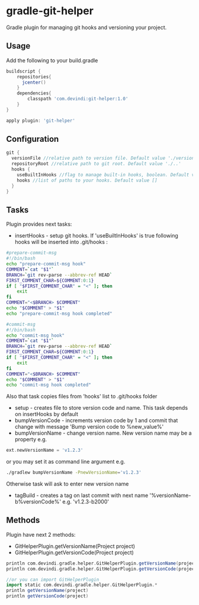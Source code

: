 # gradle-git-helper

Gradle plugin for managing git hooks and versioning your project.

## Usage

Add the following to your build.gradle

```groovy
buildscript {
	repositories{
	  jcenter()
	}
	dependencies{
		classpath 'com.devindi:git-helper:1.0'
	}
}

apply plugin: 'git-helper'
```

## Configuration

```groovy
git {
  versionFile //relative path to version file. Default value './version.properties'
  repositoryRoot //relative path to git root. Default value './..'
  hooks {
    useBuiltInHooks //flag to manage built-in hooks, boolean. Default value true
    hooks //list of paths to your hooks. Default value []
  }
}
```

## Tasks

Plugin provides next tasks:
* insertHooks - setup git hooks. If 'useBuiltInHooks' is true following hooks will be inserted into .git/hooks :  
```BASH
#prepare-commit-msg
#!/bin/bash
echo "prepare-commit-msg hook"
COMMENT=`cat "$1"`
BRANCH=`git rev-parse --abbrev-ref HEAD`
FIRST_COMMENT_CHAR=${COMMENT:0:1}
if [ "$FIRST_COMMENT_CHAR" = "<" ]; then
	exit
fi
COMMENT="<$BRANCH> $COMMENT"
echo "$COMMENT" > "$1"
echo "prepare-commit-msg hook completed"
```
```BASH
#commit-msg
#!/bin/bash
echo "commit-msg hook"
COMMENT=`cat "$1"`
BRANCH=`git rev-parse --abbrev-ref HEAD`
FIRST_COMMENT_CHAR=${COMMENT:0:1}
if [ "$FIRST_COMMENT_CHAR" = "<" ]; then
	exit
fi
COMMENT="<$BRANCH> $COMMENT"
echo "$COMMENT" > "$1"
echo "commit-msg hook completed"
```
Also that task copies files from 'hooks' list to .git/hooks folder

* setup - creates file to store version code and name. This task depends on insertHooks by default
* bumpVersionCode - increments version code by 1 and commit that change with message 'Bump version code to %new_value%'
* bumpVersionName - change version name. New version name may be a property e.g. 
```groovy
ext.newVersionName = 'v1.2.3'
```
or you may set it as command line argument e.g.
```BASH
./gradlew bumpVersionName -PnewVersionName='v1.2.3'
```
Otherwise task will ask to enter new version name
* tagBuild - creates a tag on last commit with next name '%versionName-b%versionCode%' e.g. 'v1.2.3-b2000'

## Methods

Plugin have next 2 methods:
* GitHelperPlugin.getVersionName(Project project)
* GitHelperPlugin.getVersionCode(Project project)  
```groovy
println com.devindi.gradle.helper.GitHelperPlugin.getVersionName(project)
println com.devindi.gradle.helper.GitHelperPlugin.getVersionCode(project)

//or you can import GitHelperPlugin
import static com.devindi.gradle.helper.GitHelperPlugin.*
println getVersionName(project)
println getVersionCode(project)
```
